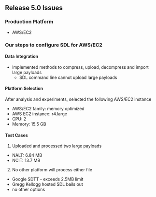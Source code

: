 ## Release 5.0 Issues
### Production Platform
*  AWS/EC2

### Our steps to configure SDL for AWS/EC2
#### Data Integration
*  Implemented methods to compress, upload, decompress and import large payloads
    *  SDL command line cannot upload large payloads

#### Platform Selection
After analysis and experiments, selected the following AWS/EC2 instance
*  AWS/EC2 family: memory optimized
*  AWS EC2 instance: r4.large
*  CPU: 2
*  Memory: 15.5 GB

#### Test Cases
1.  Uploaded and processed two large payloads
*  NALT: 6.84 MB
*  NCIT: 13.7 MB

2.  No other platform will process either file
*  Google SDTT - exceeds 2.5MB limit
*  Gregg Kellogg hosted SDL bails out
*  no other options
